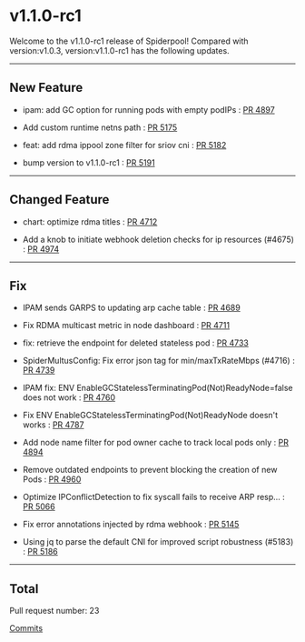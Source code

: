 
# v1.1.0-rc1
Welcome to the v1.1.0-rc1 release of Spiderpool!
Compared with version:v1.0.3, version:v1.1.0-rc1 has the following updates.

***

## New Feature

* ipam: add GC option for running pods with empty podIPs : [PR 4897](https://github.com/spidernet-io/spiderpool/pull/4897)

* Add custom runtime netns path : [PR 5175](https://github.com/spidernet-io/spiderpool/pull/5175)

* feat: add rdma ippool zone filter for sriov cni  : [PR 5182](https://github.com/spidernet-io/spiderpool/pull/5182)

* bump version to v1.1.0-rc1 : [PR 5191](https://github.com/spidernet-io/spiderpool/pull/5191)



***

## Changed Feature

* chart: optimize rdma titles : [PR 4712](https://github.com/spidernet-io/spiderpool/pull/4712)

* Add a knob to initiate webhook deletion checks for ip resources (#4675) : [PR 4974](https://github.com/spidernet-io/spiderpool/pull/4974)



***

## Fix

* IPAM sends GARPS to updating arp cache table : [PR 4689](https://github.com/spidernet-io/spiderpool/pull/4689)

* Fix RDMA multicast metric in node dashboard : [PR 4711](https://github.com/spidernet-io/spiderpool/pull/4711)

* fix: retrieve the endpoint for deleted stateless pod : [PR 4733](https://github.com/spidernet-io/spiderpool/pull/4733)

* SpiderMultusConfig: Fix error json tag for min/maxTxRateMbps (#4716) : [PR 4739](https://github.com/spidernet-io/spiderpool/pull/4739)

* IPAM fix: ENV EnableGCStatelessTerminatingPod(Not)ReadyNode=false does not work : [PR 4760](https://github.com/spidernet-io/spiderpool/pull/4760)

* Fix ENV EnableGCStatelessTerminatingPod(Not)ReadyNode doesn't works : [PR 4787](https://github.com/spidernet-io/spiderpool/pull/4787)

* Add node name filter for pod owner cache to track local pods only : [PR 4894](https://github.com/spidernet-io/spiderpool/pull/4894)

* Remove outdated endpoints to prevent blocking the creation of new Pods : [PR 4960](https://github.com/spidernet-io/spiderpool/pull/4960)

* Optimize IPConflictDetection to fix syscall fails to receive ARP resp… : [PR 5066](https://github.com/spidernet-io/spiderpool/pull/5066)

* Fix error annotations injected by rdma webhook : [PR 5145](https://github.com/spidernet-io/spiderpool/pull/5145)

* Using jq to parse the default CNI for improved script robustness (#5183) : [PR 5186](https://github.com/spidernet-io/spiderpool/pull/5186)



***

## Total 

Pull request number: 23

[ Commits ](https://github.com/spidernet-io/spiderpool/compare/v1.0.3...v1.1.0-rc1)
